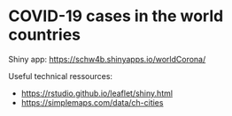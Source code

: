 # COVID-19 cases in the world countries
Shiny app: https://schw4b.shinyapps.io/worldCorona/

Useful technical ressources: 
- https://rstudio.github.io/leaflet/shiny.html
- https://simplemaps.com/data/ch-cities
